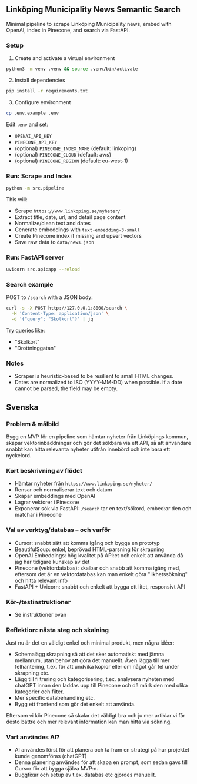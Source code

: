 ## Linköping Municipality News Semantic Search

Minimal pipeline to scrape Linköping Municipality news, embed with OpenAI, index in Pinecone, and search via FastAPI.

### Setup

1. Create and activate a virtual environment
```bash
python3 -m venv .venv && source .venv/bin/activate
```

2. Install dependencies
```bash
pip install -r requirements.txt
```

3. Configure environment
```bash
cp .env.example .env
```
Edit `.env` and set:
- `OPENAI_API_KEY`
- `PINECONE_API_KEY`
- (optional) `PINECONE_INDEX_NAME` (default: linkoping)
- (optional) `PINECONE_CLOUD` (default: aws)
- (optional) `PINECONE_REGION` (default: eu-west-1)

### Run: Scrape and Index

```bash
python -m src.pipeline
```
This will:
- Scrape `https://www.linkoping.se/nyheter/`
- Extract title, date, url, and detail page content
- Normalize/clean text and dates
- Generate embeddings with `text-embedding-3-small`
- Create Pinecone index if missing and upsert vectors
- Save raw data to `data/news.json`

### Run: FastAPI server

```bash
uvicorn src.api:app --reload
```

### Search example

POST to `/search` with a JSON body:
```bash
curl -s -X POST http://127.0.0.1:8000/search \
  -H 'Content-Type: application/json' \
  -d '{"query": "Skolkort"}' | jq
```

Try queries like:
- "Skolkort"
- "Drottninggatan"

### Notes

- Scraper is heuristic-based to be resilient to small HTML changes.
- Dates are normalized to ISO (YYYY-MM-DD) when possible. If a date cannot be parsed, the field may be empty.

## Svenska

### Problem & målbild

Bygg en MVP för en pipeline som hämtar nyheter från Linköpings kommun, skapar vektorinbäddningar och gör det sökbara via ett API, så att användare snabbt kan hitta relevanta nyheter utifrån innebörd och inte bara ett nyckelord.

### Kort beskrivning av flödet

- Hämtar nyheter från `https://www.linkoping.se/nyheter/`
- Rensar och normaliserar text och datum
- Skapar embeddings med OpenAI
- Lagrar vektorer i Pinecone
- Exponerar sök via FastAPI: `/search` tar en text/sökord, embed:ar den och matchar i Pinecone

### Val av verktyg/databas – och varför

- Cursor: snabbt sätt att komma igång och bygga en prototyp
- BeautifulSoup: enkel, beprövad HTML-parsning för skrapning
- OpenAI Embeddings: hög kvalitet på API:et och enkelt att använda då jag har tidigare kunskap av det
- Pinecone (vektordatabas): skalbar och snabb att komma igång med, eftersom det är en vektordatabas kan man enkelt göra "likhetssökning" och hitta relevant info
- FastAPI + Uvicorn: snabbt och enkelt att bygga ett litet, responsivt API

### Kör-/testinstruktioner
- Se instruktioner ovan

### Reflektion: nästa steg och skalning
Just nu är det en väldigt enkel och minimal produkt, men några idéer: 
- Schemalägg skrapning så att det sker automatiskt med jämna mellanrum, utan behov att göra det manuellt. Även lägga till mer felhantering, t.ex. för att undvika kopior eller om något går fel under skrapning etc.
- Lägg till filtrering och kategorisering, t.ex. analysera nyheten med chatGPT innan den laddas upp till Pinecone och då märk den med olika kategorier och filter.
- Mer specific databehandling etc.
- Bygg ett frontend som gör det enkelt att använda.

Eftersom vi kör Pinecone så skalar det väldigt bra och ju mer artiklar vi får desto bättre och mer relevant information kan man hitta via sökning.

### Vart användes AI?
- AI användes först för att planera och ta fram en strategi på hur projektet kunde genomföras (chatGPT)
- Denna planering användes för att skapa en prompt, som sedan gavs till Cursor för att bygga själva MVP:n.
- Buggfixar och setup av t.ex. databas etc gjordes manuellt.
